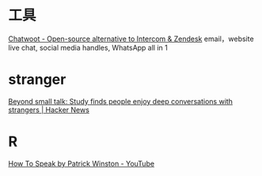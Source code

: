 # 工具
[Chatwoot - Open-source alternative to Intercom & Zendesk](https://www.producthunt.com/posts/chatwoot-3)
	email，website live chat, social media handles, WhatsApp all in 1
# stranger
[Beyond small talk: Study finds people enjoy deep conversations with strangers | Hacker News](https://news.ycombinator.com/item?id=28723445)
# R
[How To Speak by Patrick Winston - YouTube](https://www.youtube.com/watch?v=Unzc731iCUY)
